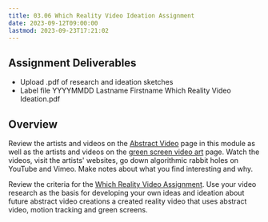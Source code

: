 ```yaml
---
title: 03.06 Which Reality Video Ideation Assignment
date: 2023-09-12T09:00:00
lastmod: 2023-09-23T17:21:02
---
```


## Assignment Deliverables

- Upload .pdf of research and ideation sketches
- Label file YYYYMMDD Lastname Firstname Which Reality Video Ideation.pdf

## Overview

Review the artists and videos on the [Abstract Video](../02-video-selection-tools-and-effects/02-09-abstract-video.md) page in this module as well as the artists and videos on the [green screen video art](./03-02-green-screen-video-art.md) page. Watch the videos, visit the artists' websites, go down algorithmic rabbit holes on YouTube and Vimeo. Make notes about what you find interesting and why.

Review the criteria for the [Which Reality Video Assignment](./03-08-which-reality-green-screen-video-assignment.md). Use your video research as the basis for developing your own ideas and ideation about future abstract video creations a created reality video that uses abstract video, motion tracking and green screens.
